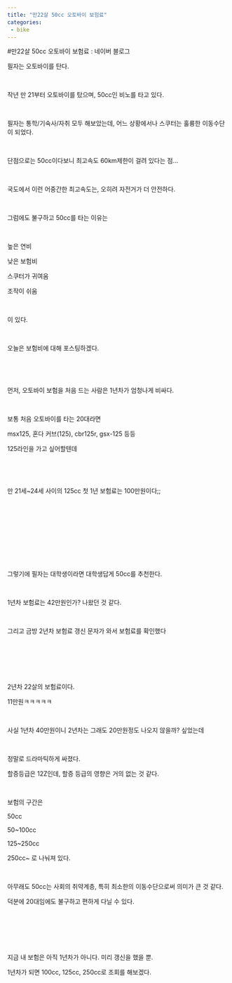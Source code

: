 ```yaml
---
title: "만22살 50cc 오토바이 보험료"
categories:
 - bike
---
```

#만22살 50cc 오토바이 보험료 : 네이버 블로그
<div class="wrap_rabbit pcol2 _param(1) _postViewArea223064437037" id="post-view223064437037">
<!-- Rabbit HTML --><div class="se-viewer se-theme-default" lang="ko-KR">
<!-- SE_DOC_HEADER_END -->
<div class="se-main-container">
<div class="se-component se-text se-l-default" id="SE-acebf069-aae1-4969-857a-7fb03079370a">
<div class="se-component-content">
<div class="se-section se-section-text se-l-default">
<div class="se-module se-module-text">
<!-- SE-TEXT { --><p class="se-text-paragraph se-text-paragraph-align-" id="SE-344ba93a-b4aa-4d46-a334-949814a9e3a1" style=""><span class="se-fs- se-ff-" id="SE-66c236f1-9174-4a70-b8de-62ef4c87f69e" style="">필자는 오토바이를 탄다.</span></p><!-- } SE-TEXT --><!-- SE-TEXT { --><p class="se-text-paragraph se-text-paragraph-align-" id="SE-649d7680-5d7f-4f22-9005-0960daa1dcb6" style=""><span class="se-fs- se-ff-" id="SE-95cb4d40-be9f-4acd-9949-ca8f148e7d1a" style="">​</span></p><!-- } SE-TEXT --><!-- SE-TEXT { --><p class="se-text-paragraph se-text-paragraph-align-" id="SE-5eac9e8b-a6e2-4ab4-b3e0-a10053e44832" style=""><span class="se-fs- se-ff-" id="SE-f4074fbd-dae3-446b-8af1-b79e1126e6ae" style="">작년 만 21부터 오토바이를 탔으며, 50cc인 비노를 타고 있다.</span></p><!-- } SE-TEXT --><!-- SE-TEXT { --><p class="se-text-paragraph se-text-paragraph-align-" id="SE-58851f06-a581-42e0-9396-612b7250346b" style=""><span class="se-fs- se-ff-" id="SE-f1fac338-1aa6-4ea8-b2ff-25eac5939afd" style="">​</span></p><!-- } SE-TEXT --><!-- SE-TEXT { --><p class="se-text-paragraph se-text-paragraph-align-" id="SE-18930925-6813-46d9-a909-b56d7f64d310" style=""><span class="se-fs- se-ff-" id="SE-f8c31a95-e5d1-4a00-bbb0-1930dce01f6a" style="">필자는 통학/기숙사/자취 모두 해보았는데, 어느 상황에서나 스쿠터는 훌륭한 이동수단이 되었다.</span></p><!-- } SE-TEXT --><!-- SE-TEXT { --><p class="se-text-paragraph se-text-paragraph-align-" id="SE-bfa4a620-b92f-4a17-b7cd-017e9a31bf09" style=""><span class="se-fs- se-ff-" id="SE-da1a31bb-8d81-4b29-8089-aa0d1f7d2200" style="">​</span></p><!-- } SE-TEXT --><!-- SE-TEXT { --><p class="se-text-paragraph se-text-paragraph-align-" id="SE-bd10c2d8-b277-46a2-8325-6b8e69c65d08" style=""><span class="se-fs- se-ff-" id="SE-4ab728b0-5ecf-4ed0-b5b6-32deff8a4191" style="">단점으로는 50cc이다보니 최고속도 60km제한이 걸려 있다는 점...</span></p><!-- } SE-TEXT --><!-- SE-TEXT { --><p class="se-text-paragraph se-text-paragraph-align-" id="SE-9da05dfc-f3f2-45d4-82ac-c7ac01621411" style=""><span class="se-fs- se-ff-" id="SE-2d7aa36b-4fe5-4f6d-920b-36ed02ad6ac7" style="">​</span></p><!-- } SE-TEXT --><!-- SE-TEXT { --><p class="se-text-paragraph se-text-paragraph-align-" id="SE-c734c159-a45a-4f67-8802-2126178dcdce" style=""><span class="se-fs- se-ff-" id="SE-436cc655-7e71-41ff-97c0-2f4628ba78c7" style="">국도에서 이런 어중간한 최고속도는, 오히려 자전거가 더 안전하다.</span></p><!-- } SE-TEXT --><!-- SE-TEXT { --><p class="se-text-paragraph se-text-paragraph-align-" id="SE-05e17637-191a-4954-b989-4d82f736dc82" style=""><span class="se-fs- se-ff-" id="SE-52603a3b-1784-4ce2-b094-b1b9dd25e347" style="">​</span></p><!-- } SE-TEXT --><!-- SE-TEXT { --><p class="se-text-paragraph se-text-paragraph-align-" id="SE-005321d6-4723-4f1e-9127-287c424bd5dc" style=""><span class="se-fs- se-ff-" id="SE-849fc057-5f00-4d80-9a57-0f5a8cba173e" style="">그럼에도 불구하고 50cc를 타는 이유는</span></p><!-- } SE-TEXT --><!-- SE-TEXT { --><p class="se-text-paragraph se-text-paragraph-align-" id="SE-7c2a14a0-bc62-408a-90c2-d33eaec4cd6f" style=""><span class="se-fs- se-ff-" id="SE-3fd820cc-49ff-4fa3-8eee-5631e0643f68" style="">​</span></p><!-- } SE-TEXT --><!-- SE-TEXT { --><p class="se-text-paragraph se-text-paragraph-align-" id="SE-49340dbd-6fc1-4122-8568-757f4ed061fd" style=""><span class="se-fs- se-ff-" id="SE-da8d1bbf-8a9a-4644-b3a4-f7e2c25a4f6c" style="">높은 연비</span></p><!-- } SE-TEXT --><!-- SE-TEXT { --><p class="se-text-paragraph se-text-paragraph-align-" id="SE-75760eda-9bf5-4d54-8548-881e31791a08" style=""><span class="se-fs- se-ff-" id="SE-207e22a3-1df1-40b7-a0fa-f3dcd087ddd8" style="">낮은 보험비</span></p><!-- } SE-TEXT --><!-- SE-TEXT { --><p class="se-text-paragraph se-text-paragraph-align-" id="SE-ea96d812-1395-467f-be46-97b27832e845" style=""><span class="se-fs- se-ff-" id="SE-2cd97efb-85f1-4132-800c-280050a1000e" style="">스쿠터가 귀여움</span></p><!-- } SE-TEXT --><!-- SE-TEXT { --><p class="se-text-paragraph se-text-paragraph-align-" id="SE-b9ce299c-3a14-43f1-96e8-ec1196f33d35" style=""><span class="se-fs- se-ff-" id="SE-8b3d739f-3a03-4ec3-84a5-88e01de1e69c" style="">조작이 쉬움</span></p><!-- } SE-TEXT --><!-- SE-TEXT { --><p class="se-text-paragraph se-text-paragraph-align-" id="SE-daa7a216-bdb5-4685-8579-37fa72525aa7" style=""><span class="se-fs- se-ff-" id="SE-560cfa20-da80-4f22-910f-c49ce31b0969" style="">​</span></p><!-- } SE-TEXT --><!-- SE-TEXT { --><p class="se-text-paragraph se-text-paragraph-align-" id="SE-2d190b94-59b0-48c7-bce8-78746fa84eb5" style=""><span class="se-fs- se-ff-" id="SE-d1820c46-51d6-49e8-a6c5-156aaf308419" style="">이 있다.</span></p><!-- } SE-TEXT --><!-- SE-TEXT { --><p class="se-text-paragraph se-text-paragraph-align-" id="SE-210815ed-1e13-449f-887a-9abd8a7c2e7d" style=""><span class="se-fs- se-ff-" id="SE-9f3d9cc5-960a-41bc-9a13-cd032c7ba14c" style="">​</span></p><!-- } SE-TEXT --><!-- SE-TEXT { --><p class="se-text-paragraph se-text-paragraph-align-" id="SE-02620301-92f0-4a76-9c99-df68f611d936" style=""><span class="se-fs- se-ff-" id="SE-319f1b71-b7b5-4f53-b892-a5498169e753" style="">오늘은 보험비에 대해 포스팅하겠다.</span></p><!-- } SE-TEXT --><!-- SE-TEXT { --><p class="se-text-paragraph se-text-paragraph-align-" id="SE-d71f639a-9d6e-46f2-956c-8dd28cd2af7e" style=""><span class="se-fs- se-ff-" id="SE-492a90a5-c0d4-42bf-a8d5-1d2ef35d1326" style="">​</span></p><!-- } SE-TEXT --><!-- SE-TEXT { --><p class="se-text-paragraph se-text-paragraph-align-" id="SE-8ed4ce9a-2abf-4eb8-85a9-4913dec0d3bf" style=""><span class="se-fs- se-ff-" id="SE-7c9395bd-ddb7-40f4-99b1-1cb940c332e9" style="">​</span></p><!-- } SE-TEXT --><!-- SE-TEXT { --><p class="se-text-paragraph se-text-paragraph-align-" id="SE-3d1a10a5-c545-4974-a3ea-f4752b0c597e" style=""><span class="se-fs- se-ff-" id="SE-6f4ab666-cfa2-4770-aebc-55d4c9da9335" style="">먼저, 오토바이 보험을 처음 드는 사람은 1년차가 엄청나게 비싸다.</span></p><!-- } SE-TEXT --><!-- SE-TEXT { --><p class="se-text-paragraph se-text-paragraph-align-" id="SE-9193cec9-78fd-4117-ab6d-f47c536a6150" style=""><span class="se-fs- se-ff-" id="SE-3ca9bff7-376d-4129-9a59-17c7cb708651" style="">​</span></p><!-- } SE-TEXT --><!-- SE-TEXT { --><p class="se-text-paragraph se-text-paragraph-align-" id="SE-3f0c466d-09a0-4d89-9da8-2f1b511cbd08" style=""><span class="se-fs- se-ff-" id="SE-38315fdb-e348-4fb0-8003-e3775c0d2735" style="">보통 처음 오토바이를 타는 20대라면</span></p><!-- } SE-TEXT --><!-- SE-TEXT { --><p class="se-text-paragraph se-text-paragraph-align-" id="SE-3c5bb7ae-dd45-4a0a-8b4c-7edb74a3baed" style=""><span class="se-fs- se-ff-" id="SE-a974a30c-4793-4be0-aaeb-5d13098ecbe4" style="">msx125, 혼다 커브(125), cbr125r, gsx-125 등등</span></p><!-- } SE-TEXT --><!-- SE-TEXT { --><p class="se-text-paragraph se-text-paragraph-align-" id="SE-6d2d52fc-852e-46c5-9b1e-0c87b74a9b60" style=""><span class="se-fs- se-ff-" id="SE-cdd6c7f6-63d1-4b45-b4c7-35f1c75b8ee4" style="">125라인을 가고 싶어할텐데</span></p><!-- } SE-TEXT -->
</div>
</div>
</div>
</div> <div class="se-component se-image se-l-default" id="SE-15e284ff-1fa7-4652-89e2-154e9e31336d">
<div class="se-component-content se-component-content-normal">
<div class="se-section se-section-image se-l-default se-section-align-" style="max-width:394px;">
<div class="se-module se-module-image" style="">
<a class="se-module-image-link __se_image_link __se_link" data-linkdata='{"id" : "SE-15e284ff-1fa7-4652-89e2-154e9e31336d", "src" : "https://postfiles.pstatic.net/MjAyMzA0MDRfNjEg/MDAxNjgwNTcwOTYyMjE1.AGdOffcTdg8A3xdJM4-ZIYS9yHpzAeRAIu682e-rp_Ug.2ik87YnzcAwGWH9dM-Uq1jgzlf4wNe8vuNnXx32hS94g.PNG.dls32208/image.png", "originalWidth" : "858", "originalHeight" : "796", "linkUse" : "false", "link" : ""}' data-linktype="img" href="#" onclick="return false;" style="">
<img alt="" class="se-image-resource" data-height="365" data-lazy-src="https://postfiles.pstatic.net/MjAyMzA0MDRfNjEg/MDAxNjgwNTcwOTYyMjE1.AGdOffcTdg8A3xdJM4-ZIYS9yHpzAeRAIu682e-rp_Ug.2ik87YnzcAwGWH9dM-Uq1jgzlf4wNe8vuNnXx32hS94g.PNG.dls32208/image.png?type=w773" data-width="394" src="https://raw.githubusercontent.com/rage147-OwO/rage147-OwO.github.io/master/_images/images/2023-4-4-만22살 50cc 오토바이 보험료/0.png">
</a>
</div>
</div>
</div>
</div>
<div class="se-component se-text se-l-default" id="SE-403abfca-5e51-4e78-a89f-de2f88535dc6">
<div class="se-component-content">
<div class="se-section se-section-text se-l-default">
<div class="se-module se-module-text">
<!-- SE-TEXT { --><p class="se-text-paragraph se-text-paragraph-align-" id="SE-ffae9b26-3dc4-4d53-aeec-2b8299933851" style=""><span class="se-fs- se-ff-" id="SE-a514fccc-fe90-4968-9b3e-8c08233ed766" style="">​</span></p><!-- } SE-TEXT --><!-- SE-TEXT { --><p class="se-text-paragraph se-text-paragraph-align-" id="SE-284fe242-06cb-4969-b2d0-e7802d21b970" style=""><span class="se-fs- se-ff-" id="SE-d651346b-ed15-4f32-ab18-cc5cecdfd03f" style="">만 21세~24세 사이의 125cc 첫 1년 보험료는 100만원이다;;</span></p><!-- } SE-TEXT --><!-- SE-TEXT { --><p class="se-text-paragraph se-text-paragraph-align-" id="SE-1be4f4b2-fcc3-43c7-9b20-12ab2cc841c2" style=""><span class="se-fs- se-ff-" id="SE-44628777-d208-4405-817f-894268215d15" style="">​</span></p><!-- } SE-TEXT --><!-- SE-TEXT { --><p class="se-text-paragraph se-text-paragraph-align-" id="SE-3294ce45-5199-4db2-83ab-e0158c8316a1" style=""><span class="se-fs- se-ff-" id="SE-f421e24e-b52b-4a07-b2e5-ac6e704dda8d" style="">​</span></p><!-- } SE-TEXT --><!-- SE-TEXT { --><p class="se-text-paragraph se-text-paragraph-align-" id="SE-431737de-2fd9-47a1-843c-961bc295c706" style=""><span class="se-fs- se-ff-" id="SE-2fdc2745-26b7-471d-aa84-952b02df8d40" style="">​</span></p><!-- } SE-TEXT --><!-- SE-TEXT { --><p class="se-text-paragraph se-text-paragraph-align-" id="SE-75c4c20b-2162-4d00-ad96-b7181aa32e01" style=""><span class="se-fs- se-ff-" id="SE-14b7ca05-f347-40f3-b4a6-80bd17b2e778" style="">​</span></p><!-- } SE-TEXT --><!-- SE-TEXT { --><p class="se-text-paragraph se-text-paragraph-align-" id="SE-a758f0eb-8406-49ad-9af8-b7a07587ff6c" style=""><span class="se-fs- se-ff-" id="SE-d03bd77d-74bd-4790-9a43-ffc6f5c17454" style="">​</span></p><!-- } SE-TEXT --><!-- SE-TEXT { --><p class="se-text-paragraph se-text-paragraph-align-" id="SE-fc595d8d-9352-49a4-b7b4-3262dad9f5f0" style=""><span class="se-fs- se-ff-" id="SE-60d3ed50-46c4-419f-a602-6e648780afe8" style="">그렇기에 필자는 대학생이라면 대학생답게 50cc를 추천한다.</span></p><!-- } SE-TEXT --><!-- SE-TEXT { --><p class="se-text-paragraph se-text-paragraph-align-" id="SE-13d08312-9214-482e-b31c-4c4af4c98620" style=""><span class="se-fs- se-ff-" id="SE-3a1d32e1-a30a-4ae6-b065-0c30fe76433c" style="">​</span></p><!-- } SE-TEXT --><!-- SE-TEXT { --><p class="se-text-paragraph se-text-paragraph-align-" id="SE-0fad7fb0-6197-4e44-acae-8350cffb7021" style=""><span class="se-fs- se-ff-" id="SE-29b130f5-7e34-459f-9fee-407020a66687" style="">1년차 보험료는 42만원인가? 나왔던 것 같다.</span></p><!-- } SE-TEXT --><!-- SE-TEXT { --><p class="se-text-paragraph se-text-paragraph-align-" id="SE-60e2a601-842b-4e43-bf5c-7a8eacbc8fd1" style=""><span class="se-fs- se-ff-" id="SE-82cdbbe8-9bd1-465b-815b-1735191fcb3d" style="">​</span></p><!-- } SE-TEXT --><!-- SE-TEXT { --><p class="se-text-paragraph se-text-paragraph-align-" id="SE-844855ac-f1ee-429e-9b1e-40cab23e9dd2" style=""><span class="se-fs- se-ff-" id="SE-c427029e-1d3c-471a-ae6c-54de33fa2ded" style="">그리고 금방 2년차 보험료 갱신 문자가 와서 보험료를 확인했다</span></p><!-- } SE-TEXT --><!-- SE-TEXT { --><p class="se-text-paragraph se-text-paragraph-align-" id="SE-dd775352-bc61-499d-8906-86d35c841d7e" style=""><span class="se-fs- se-ff-" id="SE-da682f1c-a437-40ae-9aaf-515e887d71de" style="">​</span></p><!-- } SE-TEXT -->
</div>
</div>
</div>
</div> <div class="se-component se-image se-l-default" id="SE-9b8381ac-db75-4e69-b68b-299ca657fdad">
<div class="se-component-content se-component-content-fit">
<div class="se-section se-section-image se-l-default se-section-align-">
<div class="se-module se-module-image" style="">
<a class="se-module-image-link __se_image_link __se_link" data-linkdata='{"id" : "SE-9b8381ac-db75-4e69-b68b-299ca657fdad", "src" : "https://postfiles.pstatic.net/MjAyMzA0MDRfMjM0/MDAxNjgwNTg1MTUxMDc3.73RFtK2UzIc_7DPGdjqi6EWNBfO639rAjBmkGWM73bUg.bqF4SaN5zkUtlTNZSkROtEvIgBW2wHsHUctRdGM3l-8g.PNG.dls32208/image.png", "originalWidth" : "1087", "originalHeight" : "893", "linkUse" : "false", "link" : ""}' data-linktype="img" href="#" onclick="return false;" style="">
<img alt="" class="se-image-resource" data-height="727" data-lazy-src="https://postfiles.pstatic.net/MjAyMzA0MDRfMjM0/MDAxNjgwNTg1MTUxMDc3.73RFtK2UzIc_7DPGdjqi6EWNBfO639rAjBmkGWM73bUg.bqF4SaN5zkUtlTNZSkROtEvIgBW2wHsHUctRdGM3l-8g.PNG.dls32208/image.png?type=w773" data-width="886" src="https://raw.githubusercontent.com/rage147-OwO/rage147-OwO.github.io/master/_images/images/2023-4-4-만22살 50cc 오토바이 보험료/1.png">
</a>
</div>
</div>
</div>
</div>
<div class="se-component se-text se-l-default" id="SE-874b5a4d-a6f9-462e-b585-c7334bb75601">
<div class="se-component-content">
<div class="se-section se-section-text se-l-default">
<div class="se-module se-module-text">
<!-- SE-TEXT { --><p class="se-text-paragraph se-text-paragraph-align-" id="SE-5965173d-07d7-4055-b578-9091db2db110" style=""><span class="se-fs- se-ff-" id="SE-39fe2d4c-059a-42c0-be14-236df8096e9c" style="">​</span></p><!-- } SE-TEXT --><!-- SE-TEXT { --><p class="se-text-paragraph se-text-paragraph-align-" id="SE-dfed6f97-3f96-40e0-aa67-b1fba3ca6640" style=""><span class="se-fs- se-ff-" id="SE-46509201-d41f-4904-a056-20df9c0a7242" style="">2년차 22살의 보험료이다.</span></p><!-- } SE-TEXT --><!-- SE-TEXT { --><p class="se-text-paragraph se-text-paragraph-align-" id="SE-e7b0ee88-5ae4-437d-903f-01c3f9efd5ca" style=""><span class="se-fs- se-ff-" id="SE-65103ed6-ade5-4dee-b765-8c6ee33086f7" style="">11만원ㅋㅋㅋㅋㅋ</span></p><!-- } SE-TEXT --><!-- SE-TEXT { --><p class="se-text-paragraph se-text-paragraph-align-" id="SE-3163e532-de37-4756-8df6-8dfde27e8991" style=""><span class="se-fs- se-ff-" id="SE-68c7f34f-532d-42e7-8881-1b1bb2e85ed6" style="">​</span></p><!-- } SE-TEXT --><!-- SE-TEXT { --><p class="se-text-paragraph se-text-paragraph-align-" id="SE-90c1a726-b7a1-435e-8ad6-5046a350d1f3" style=""><span class="se-fs- se-ff-" id="SE-5986f6a6-47f2-4bef-891a-028373ef4736" style="">사실 1년차 40만원이니 2년차는 그래도 20만원정도 나오지 않을까? 싶었는데</span></p><!-- } SE-TEXT --><!-- SE-TEXT { --><p class="se-text-paragraph se-text-paragraph-align-" id="SE-59cdbf21-6e0e-4e57-84eb-4fb27f558ba5" style=""><span class="se-fs- se-ff-" id="SE-a551a119-b899-4323-a234-19a36acce0b6" style="">​</span></p><!-- } SE-TEXT --><!-- SE-TEXT { --><p class="se-text-paragraph se-text-paragraph-align-" id="SE-129c458f-9400-4c96-a3c5-d01272bd03f9" style=""><span class="se-fs- se-ff-" id="SE-13624ed6-16aa-4c3a-a765-880a08f5543c" style="">정말로 드라마틱하게 싸졌다. </span></p><!-- } SE-TEXT --><!-- SE-TEXT { --><p class="se-text-paragraph se-text-paragraph-align-" id="SE-15b028f9-c3fb-434e-9ab6-3119ab908747" style=""><span class="se-fs- se-ff-" id="SE-caa37bd3-3bbb-400a-8113-d66921a282b5" style="">할증등급은 12Z인데, 할증 등급의 영향은 거의 없는 것 같다.</span></p><!-- } SE-TEXT --><!-- SE-TEXT { --><p class="se-text-paragraph se-text-paragraph-align-" id="SE-ec84dd59-c019-4d8b-b58b-2e7b45d83d5f" style=""><span class="se-fs- se-ff-" id="SE-0d44d570-78d4-4a95-96b4-94383b31cb8b" style="">​</span></p><!-- } SE-TEXT --><!-- SE-TEXT { --><p class="se-text-paragraph se-text-paragraph-align-" id="SE-06eb8ebb-4065-47d4-b4e5-56123d459596" style=""><span class="se-fs- se-ff-" id="SE-05afe992-cfd0-4761-9aca-863ac8f04d73" style="">보험의 구간은</span></p><!-- } SE-TEXT --><!-- SE-TEXT { --><p class="se-text-paragraph se-text-paragraph-align-" id="SE-580388d0-3f53-405e-8405-421cfe628ff6" style=""><span class="se-fs- se-ff-" id="SE-8e0057d1-84ad-4a6d-bea5-ebf20d74a54d" style="">50cc </span></p><!-- } SE-TEXT --><!-- SE-TEXT { --><p class="se-text-paragraph se-text-paragraph-align-" id="SE-c8810ca0-33f5-4017-93d8-2d64fea4193c" style=""><span class="se-fs- se-ff-" id="SE-e08bf646-b0ef-4f72-b0af-5e1cc7b9ad09" style="">50~100cc</span></p><!-- } SE-TEXT --><!-- SE-TEXT { --><p class="se-text-paragraph se-text-paragraph-align-" id="SE-e93b2e60-777b-4d64-a470-6f650550bd41" style=""><span class="se-fs- se-ff-" id="SE-9ea7342d-e0c9-4d67-9fcc-b162efe357df" style="">125~250cc</span></p><!-- } SE-TEXT --><!-- SE-TEXT { --><p class="se-text-paragraph se-text-paragraph-align-" id="SE-20e9941c-bb26-4806-9d15-c60df22f1527" style=""><span class="se-fs- se-ff-" id="SE-41858b2a-af74-45a2-ae60-1a1fcb7d9d54" style="">250cc~ 로 나눠져 있다.</span></p><!-- } SE-TEXT --><!-- SE-TEXT { --><p class="se-text-paragraph se-text-paragraph-align-" id="SE-4de71a4c-194b-4354-8777-7ae3717c2c58" style=""><span class="se-fs- se-ff-" id="SE-e2a960bf-24db-47bd-8b5b-bfce29b8642d" style="">​</span></p><!-- } SE-TEXT --><!-- SE-TEXT { --><p class="se-text-paragraph se-text-paragraph-align-" id="SE-c15daa97-6c83-4487-9273-888114d4c970" style=""><span class="se-fs- se-ff-" id="SE-fa0b1c2c-3f9b-4944-8eed-60a2c91f87b7" style="">아무래도 50cc는 사회의 취약계층, 특히 최소한의 이동수단으로써 의미가 큰 것 같다.</span></p><!-- } SE-TEXT --><!-- SE-TEXT { --><p class="se-text-paragraph se-text-paragraph-align-" id="SE-42c787b0-4296-4b71-8942-c6fdbb91a2fb" style=""><span class="se-fs- se-ff-" id="SE-d9b5f3c9-ea96-4325-90b2-f9cae0b2c046" style="">덕분에 20대임에도 불구하고 편하게 다닐 수 있다.</span></p><!-- } SE-TEXT --><!-- SE-TEXT { --><p class="se-text-paragraph se-text-paragraph-align-" id="SE-b805b5cd-4a99-4c8b-aef7-17ec4905128e" style=""><span class="se-fs- se-ff-" id="SE-0375f8b2-c910-4849-bdd2-ca09b3559ade" style="">​</span></p><!-- } SE-TEXT --><!-- SE-TEXT { --><p class="se-text-paragraph se-text-paragraph-align-" id="SE-ae340ac0-12a7-4559-a03f-4a8a6608a6ca" style=""><span class="se-fs- se-ff-" id="SE-aac68eee-22b7-452c-bf0a-a7f910ade9bb" style="">​</span></p><!-- } SE-TEXT --><!-- SE-TEXT { --><p class="se-text-paragraph se-text-paragraph-align-" id="SE-e982c71d-60a1-4624-8d55-b789bdd6e456" style=""><span class="se-fs- se-ff-" id="SE-02cd608a-9e8d-442d-9cf7-3a4e71b3c62a" style="">​</span></p><!-- } SE-TEXT --><!-- SE-TEXT { --><p class="se-text-paragraph se-text-paragraph-align-" id="SE-1a1633e5-f5a2-4c06-8c70-fa581705e42a" style=""><span class="se-fs- se-ff-" id="SE-c1809f72-7e07-4d40-b1b0-c3b6dc162600" style="">지금 내 보험은 아직 1년차가 아니다. 미리 갱신을 했을 뿐.</span></p><!-- } SE-TEXT --><!-- SE-TEXT { --><p class="se-text-paragraph se-text-paragraph-align-" id="SE-e4b99e8c-f0ee-49df-bb99-cf217281b6f0" style=""><span class="se-fs- se-ff-" id="SE-25c546ea-36c5-43fa-bbac-cc0dc5cdc742" style="">1년차가 되면 100cc, 125cc, 250cc로 조회를 해보겠다.</span></p><!-- } SE-TEXT --><!-- SE-TEXT { --><p class="se-text-paragraph se-text-paragraph-align-" id="SE-36951a9b-6f02-4d8e-b5ee-e3024bd435fc" style=""><span class="se-fs- se-ff-" id="SE-e3be8358-9fee-49db-8d87-f3f5eb41408c" style="">​</span></p><!-- } SE-TEXT --><!-- SE-TEXT { --><p class="se-text-paragraph se-text-paragraph-align-" id="SE-2291af6b-89f4-497e-9203-044e649b21cf" style=""><span class="se-fs- se-ff-" id="SE-53432c1e-1d55-4d76-8142-af6987ef6cdc" style="">​</span></p><!-- } SE-TEXT --><!-- SE-TEXT { --><p class="se-text-paragraph se-text-paragraph-align-" id="SE-5d056826-0429-4a1a-a4cf-2974097e1409" style=""><span class="se-fs- se-ff-" id="SE-b8bba104-cacd-4fd2-9846-87c180911310" style="">​</span></p><!-- } SE-TEXT --><!-- SE-TEXT { --><p class="se-text-paragraph se-text-paragraph-align-" id="SE-388416b6-d854-48c6-a5d9-d1c50e887783" style=""><span class="se-fs- se-ff-" id="SE-0292a329-dde8-46e5-a073-d4f5c1693d00" style="">​</span></p><!-- } SE-TEXT -->
</div>
</div>
</div>
</div> </div>
</div>
</div>